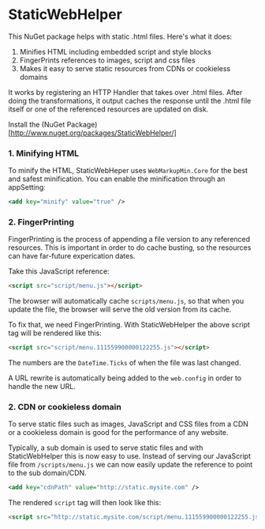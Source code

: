 StaticWebHelper
===============

This NuGet package helps with static .html files. Here's what it does:

1. Minifies HTML including embedded script and style blocks
2. FingerPrints references to images, script and css files
3. Makes it easy to serve static resources from CDNs or cookieless domains

It works by registering an HTTP Handler that takes over .html files. After
doing the transformations, it output caches the response until the .html file
itself or one of the referenced resources are updated on disk.

Install the (NuGet Package)[http://www.nuget.org/packages/StaticWebHelper/]

### 1. Minifying HTML

To minify the HTML, StaticWebHeper uses `WebMarkupMin.Core` for the best and
safest minification. You can enable the minification through an appSetting:

```xml
<add key="minify" value="true" />
```

### 2. FingerPrinting

FingerPrinting is the process of appending a file version to any referenced
resources. This is important in order to do cache busting, so the resources
can have far-future experication dates.

Take this JavaScript reference:

```html
<script src="script/menu.js"></script>
```

The browser will automatically cache `scripts/menu.js`, so that when you
update the file, the browser will serve the old version from its cache.

To fix that, we need FingerPrinting. With StaticWebHelper the above script
tag will be rendered like this:

```html
<script src="script/menu.111559900000122255.js"></script>
```

The numbers are the `DateTime.Ticks` of when the file was last changed.

A URL rewrite is automatically being added to the `web.config` in order
to handle the new URL.

### 2. CDN or cookieless domain

To serve static files such as images, JavaScript and CSS files from a 
CDN or a cookieless domain is good for the performance of any website.

Typically, a sub domain is used to serve static files and with 
StaticWebHelper this is now easy to use. Instead of serving our 
JavaScript file from `/scripts/menu.js` we can now easily update the
reference to point to the sub domain/CDN.

```xml
<add key="cdnPath" value="http://static.mysite.com" />
```

The rendered `script` tag will then look like this:

```html
<script src="http://static.mysite.com/script/menu.111559900000122255.js"></script>
```

